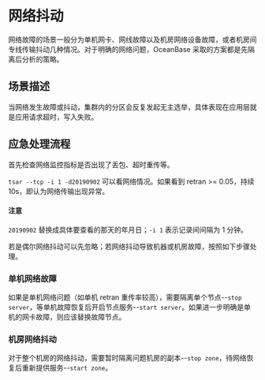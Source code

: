 网络抖动
=========================

网络故障的场景一般分为单机网卡、网线故障以及机房网络设备故障，或者机房间专线传输抖动几种情况。对于明确的网络问题，OceanBase 采取的方案都是先隔离后分析的策略。

场景描述
-------------------------

当网络发生故障或抖动，集群内的分区会反复发起无主选举，具体表现在应用层就是应用请求超时，写入失败。

应急处理流程
---------------------------

首先检查网络监控指标是否出现了丢包、超时重传等。

`tsar --tcp -i 1 -d20190902` 可以看网络情况。如果看到 retran \>= 0.05，持续 10s，即认为网络传输出现异常。

  <main id="notice" type='notice'>
    <h4>注意</h4>
    <p><code>20190902</code> 替换成具体要查看的那天的年月日；<code>-i 1</code> 表示记录间间隔为 1 分钟。</p>
  </main>

若是偶尔网络抖动可以先忽略；若网络抖动导致机器或机房故障，按照如下步骤处理。

### 单机网络故障

如果是单机网络问题（如单机 retran 重传率较高），需要隔离单个节点--`stop server`，等单机故障恢复后开启节点服务--`start server`。如果进一步明确是单机的网卡故障，则应该替换故障节点。

### 机房网络抖动

对于整个机房的网络抖动，需要暂时隔离问题机房的副本--`stop zone`，待网络恢复后重新提供服务--`start zone`。

